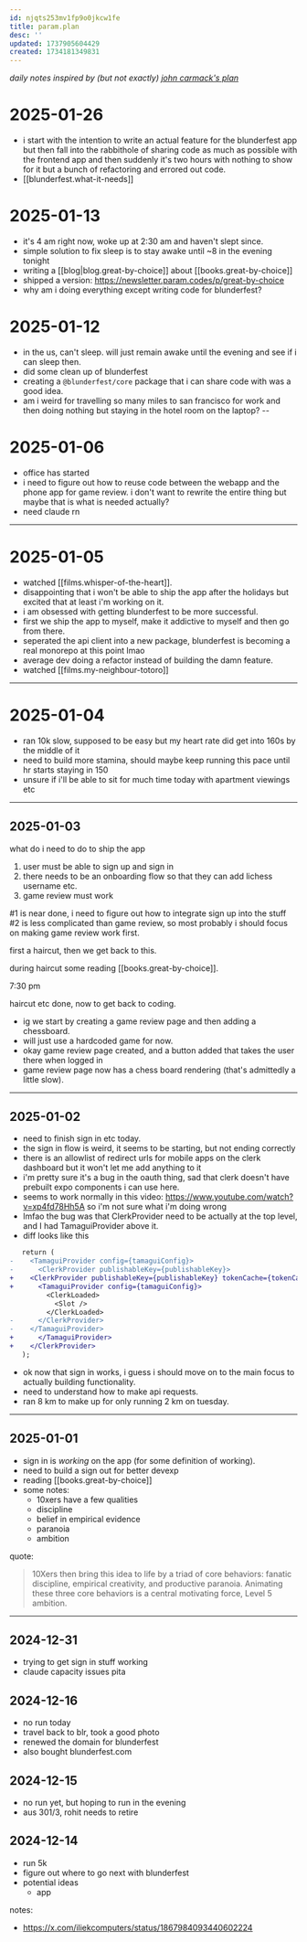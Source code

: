 ```yaml
---
id: njqts253mv1fp9o0jkcw1fe
title: param.plan
desc: ''
updated: 1737905604429
created: 1734181349831
---
```


_daily notes inspired by (but not exactly) [john carmack's plan](https://github.com/ESWAT/john-carmack-plan-archive)_

# 2025-01-26

- i start with the intention to write an actual feature for the blunderfest app
but then fall into the rabbithole of sharing code as much as possible with the
frontend app and then suddenly it's two hours with nothing to show for it
but a bunch of refactoring and errored out code.
- [[blunderfest.what-it-needs]]

# 2025-01-13

- it's 4 am right now, woke up at 2:30 am and haven't slept since.
- simple solution to fix sleep is to stay awake until ~8 in the evening tonight
- writing a [[blog|blog.great-by-choice]] about [[books.great-by-choice]]
- shipped a version: https://newsletter.param.codes/p/great-by-choice
- why am i doing everything except writing code for blunderfest?


# 2025-01-12

- in the us, can't sleep. will just remain awake until the evening and see if i can sleep then.
- did some clean up of blunderfest
- creating a `@blunderfest/core` package that i can share code with was a good idea.
- am i weird for travelling so many miles to san francisco for work and then doing nothing but
staying in the hotel room on the laptop?
--

# 2025-01-06

- office has started
- i need to figure out how to reuse code between the webapp and the phone app
for game review. i don't want to rewrite the entire thing but maybe that is what is needed actually?
- need claude rn

---

# 2025-01-05


- watched [[films.whisper-of-the-heart]].
- disappointing that i won't be able to ship the app after the holidays but excited that at least i'm working on it.
- i am obsessed with getting blunderfest to be more successful.
- first we ship the app to myself, make it addictive to myself and then go from there.
- seperated the api client into a new package, blunderfest is becoming a real monorepo at this point lmao
- average dev doing a refactor instead of building the damn feature.
- watched [[films.my-neighbour-totoro]]


---

# 2025-01-04

- ran 10k slow, supposed to be easy but my heart rate did get into 160s by the middle of it
- need to build more stamina, should maybe keep running this pace until hr starts staying in 150
- unsure if i'll be able to sit for much time today with apartment viewings etc

---
## 2025-01-03

what do i need to do to ship the app

1. user must be able to sign up and sign in
2. there needs to be an onboarding flow so that they can add lichess username etc.
3. game review must work


#1 is near done, i need to figure out how to integrate sign up into the stuff
#2 is less complicated than game review, so most probably i should focus on making game review work first.

first a haircut, then we get back to this.

during haircut some reading [[books.great-by-choice]].

7:30 pm

haircut etc done, now to get back to coding.

- ig we start by creating a game review page and then adding a chessboard.
- will just use a hardcoded game for now.
- okay game review page created, and a button added that takes the user there when
logged in
- game review page now has a chess board rendering (that's admittedly a little slow).

---

## 2025-01-02

- need to finish sign in etc today.
- the sign in flow is weird, it seems to be starting, but not ending correctly
- there is an allowlist of redirect urls for mobile apps on the clerk dashboard but it won't let me add anything to it
- i'm pretty sure it's a bug in the oauth thing, sad that clerk doesn't have prebuilt expo components i can use here.
- seems to work normally in this video: https://www.youtube.com/watch?v=xp4fd78Hh5A so i'm not sure what i'm doing wrong
- lmfao the bug was that ClerkProvider need to be actually at the top level, and I had TamaguiProvider above it.
- diff looks like this

```diff
   return (
-    <TamaguiProvider config={tamaguiConfig}>
-      <ClerkProvider publishableKey={publishableKey}>
+    <ClerkProvider publishableKey={publishableKey} tokenCache={tokenCache}>
+      <TamaguiProvider config={tamaguiConfig}>
         <ClerkLoaded>
           <Slot />
         </ClerkLoaded>
-      </ClerkProvider>
-    </TamaguiProvider>
+      </TamaguiProvider>
+    </ClerkProvider>
   );
```

- ok now that sign in works, i guess i should move on to the main focus to actually building functionality.
- need to understand how to make api requests.
- ran 8 km to make up for only running 2 km on tuesday.

---

## 2025-01-01

- sign in is _working_ on the app (for some definition of working).
- need to build a sign out for better devexp
- reading [[books.great-by-choice]]
- some notes:
    - 10xers have a few qualities
    - discipline
    - belief in empirical evidence
    - paranoia
    - ambition

quote:

>10Xers then bring this idea to life by a triad of core behaviors: fanatic discipline, empirical creativity, and productive paranoia. Animating these three core behaviors is a central motivating force, Level 5 ambition.

---

## 2024-12-31

- trying to get sign in stuff working
- claude capacity issues pita


## 2024-12-16

- no run today
- travel back to blr, took a good photo
- renewed the domain for blunderfest
- also bought blunderfest.com

## 2024-12-15

- no run yet, but hoping to run in the evening
- aus 301/3, rohit needs to retire

## 2024-12-14

- run 5k
- figure out where to go next with blunderfest
- potential ideas
    - app

notes:
* https://x.com/iliekcomputers/status/1867984093440602224